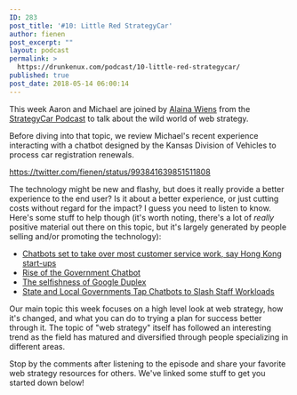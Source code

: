 ```yaml
---
ID: 283
post_title: '#10: Little Red StrategyCar'
author: fienen
post_excerpt: ""
layout: podcast
permalink: >
  https://drunkenux.com/podcast/10-little-red-strategycar/
published: true
post_date: 2018-05-14 06:00:14
---
```

This week Aaron and Michael are joined by <a href="https://twitter.com/alainawiens">Alaina Wiens</a> from the <a href="https://strategycar.com/show/">StrategyCar Podcast</a> to talk about the wild world of web strategy.

Before diving into that topic, we review Michael's recent experience interacting with a chatbot designed by the Kansas Division of Vehicles to process car registration renewals.

https://twitter.com/fienen/status/993841639851511808

The technology might be new and flashy, but does it really provide a better experience to the end user? Is it about a better experience, or just cutting costs without regard for the impact? I guess you need to listen to know. Here's some stuff to help though (it's worth noting, there's a lot of <em>really</em> positive material out there on this topic, but it's largely generated by people selling and/or promoting the technology):
<ul>
 	<li><a href="http://www.scmp.com/tech/start-ups/article/2102051/chatbots-set-take-over-most-customer-service-work-say-hong-kong-start">Chatbots set to take over most customer service work, say Hong Kong start-ups</a></li>
 	<li><a href="http://www.govtech.com/civic/Rise-of-the-Government-Chatbot.html">Rise of the Government Chatbot</a></li>
 	<li><a href="https://www.theverge.com/2018/5/9/17335710/google-duplex-phone-call-ai-assistant-service-industry">The selfishness of Google Duplex</a></li>
 	<li><a href="https://statetechmagazine.com/article/2018/01/state-and-local-governments-tap-chatbots-slash-staff-workloads">State and Local Governments Tap Chatbots to Slash Staff Workloads</a></li>
</ul>
Our main topic this week focuses on a high level look at web strategy, how it's changed, and what you can do to trying a plan for success better through it. The topic of "web strategy" itself has followed an interesting trend as the field has matured and diversified through people specializing in different areas.

<script type="text/javascript" src="https://ssl.gstatic.com/trends_nrtr/1386_RC02/embed_loader.js"></script> <script type="text/javascript"> trends.embed.renderExploreWidget("TIMESERIES", {"comparisonItem":[{"keyword":"web strategy","geo":"","time":"2004-01-01 2018-05-14"},{"keyword":"content strategy","geo":"","time":"2004-01-01 2018-05-14"},{"keyword":"design strategy","geo":"","time":"2004-01-01 2018-05-14"},{"keyword":"social media strategy","geo":"","time":"2004-01-01 2018-05-14"}],"category":0,"property":""}, {"exploreQuery":"date=all&q=web%20strategy,content%20strategy,design%20strategy,social%20media%20strategy","guestPath":"https://trends.google.com:443/trends/embed/"}); </script>

Stop by the comments after listening to the episode and share your favorite web strategy resources for others. We've linked some stuff to get you started down below!